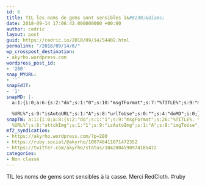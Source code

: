 ```yaml
---
id: 6
title: TIL les noms de gems sont sensibles à&#8230;&diams;
date: 2018-09-14 17:06:42.000000000 +00:00
author: cedric
layout: post
guid: https://cedric.io/2018/09/14/54402.html
permalink: "/2018/09/14/6/"
wp_crosspost_destination:
- akyrho.wordpress.com
wordpress_post_id:
- '280'
snap_MYURL:
- ''
snapEdIT:
- '1'
snapMD: |-
  a:1:{i:0;a:6:{s:2:"do";s:1:"0";s:10:"msgTFormat";s:7:"%TITLE%";s:9:"msgFormat";s:19:"%FULLTEXT%

  %URL%";s:9:"isAutoURL";s:1:"A";s:8:"urlToUse";s:0:"";s:4:"doMD";i:0;}}"
snapTW: a:1:{i:0;a:8:{s:2:"do";s:1:"1";s:9:"msgFormat";s:26:"%TITLE%. %EXCERPT% -
  %URL%";s:8:"attchImg";s:1:"1";s:9:"isAutoImg";s:1:"A";s:8:"imgToUse";s:0:"";s:9:"isAutoURL";s:1:"A";s:8:"urlToUse";s:0:"";s:4:"doTW";i:0;}}
mf2_syndication:
- https://akyrho.wordpress.com/?p=280
- https://ruby.social/@akyrho/100746411071472352
- https://twitter.com/akyrho/status/1042004590974185472
categories:
- Non classé
---
```

TIL les noms de gems sont sensibles à la casse. Merci RedCloth. #ruby